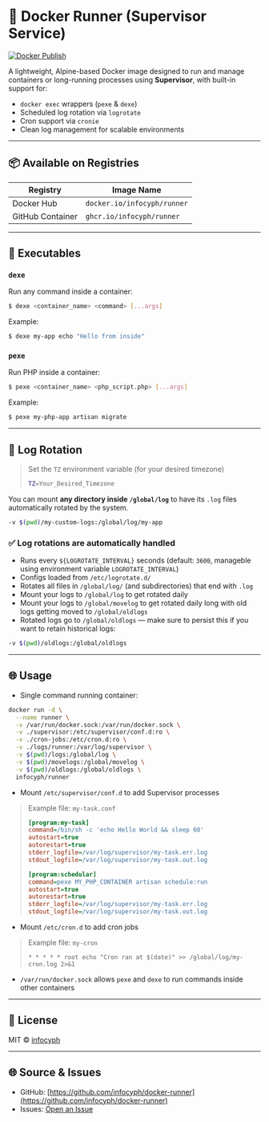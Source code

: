 # 🚀 Docker Runner (Supervisor Service)

[![Docker Publish](https://github.com/infocyph/docker-runner/actions/workflows/docker.publish.yml/badge.svg)](https://github.com/infocyph/docker-runner/actions/workflows/docker.publish.yml)

A lightweight, Alpine-based Docker image designed to run and manage containers or long-running processes using **Supervisor**, with built-in support for:

- `docker exec` wrappers (`pexe` & `dexe`)
- Scheduled log rotation via `logrotate`
- Cron support via `cronie`
- Clean log management for scalable environments

---

## 📦 Available on Registries

| Registry         | Image Name                  |
|------------------|-----------------------------|
| Docker Hub       | `docker.io/infocyph/runner` |
| GitHub Container | `ghcr.io/infocyph/runner`   |

---

## 💪 Executables

### `dexe`

Run any command inside a container:

```sh
$ dexe <container_name> <command> [...args]
```

Example:

```sh
$ dexe my-app echo "Hello from inside"
```

### `pexe`

Run PHP inside a container:

```sh
$ pexe <container_name> <php_script.php> [...args]
```

Example:

```sh
$ pexe my-php-app artisan migrate
```

---

## 🔄 Log Rotation

> Set the `TZ` environment variable (for your desired timezone)
> ```bash
> TZ=Your_Desired_Timezone
> ```

You can mount **any directory inside `/global/log`** to have its `.log` files automatically rotated by the system.

```bash
-v $(pwd)/my-custom-logs:/global/log/my-app
```

### ✅ Log rotations are automatically handled

- Runs every `${LOGROTATE_INTERVAL}` seconds (default: `3600`, manageble using environment variable `LOGROTATE_INTERVAL`)
- Configs loaded from `/etc/logrotate.d/`
- Rotates all files in `/global/log/` (and subdirectories) that end with `.log`
- Mount your logs to `/global/log` to get rotated daily
- Mount your logs to `/global/movelog` to get rotated daily long with old logs getting moved to `/global/oldlogs`
- Rotated logs go to `/global/oldlogs` — make sure to persist this if you want to retain historical logs:
```bash
-v $(pwd)/oldlogs:/global/oldlogs
```

---

## 🌐 Usage
- Single command running container:
```bash
docker run -d \
  --name runner \
  -v /var/run/docker.sock:/var/run/docker.sock \
  -v ./supervisor:/etc/supervisor/conf.d:ro \
  -v ./cron-jobs:/etc/cron.d:ro \
  -v ./logs/runner:/var/log/supervisor \
  -v $(pwd)/logs:/global/log \
  -v $(pwd)/movelogs:/global/movelog \
  -v $(pwd)/oldlogs:/global/oldlogs \
  infocyph/runner
```
- Mount `/etc/supervisor/conf.d` to add Supervisor processes
> Example file: `my-task.conf`
> ```ini
> [program:my-task]
> command=/bin/sh -c 'echo Hello World && sleep 60'
> autostart=true
> autorestart=true
> stderr_logfile=/var/log/supervisor/my-task.err.log
> stdout_logfile=/var/log/supervisor/my-task.out.log
> 
> [program:schedular]
> command=pexe MY_PHP_CONTAINER artisan schedule:run
> autostart=true
> autorestart=true
> stderr_logfile=/var/log/supervisor/my-task.err.log
> stdout_logfile=/var/log/supervisor/my-task.out.log
> ```

- Mount `/etc/cron.d` to add cron jobs
> Example file: `my-cron`
>```cron
>* * * * * root echo "Cron ran at $(date)" >> /global/log/my-cron.log 2>&1
>```
- `/var/run/docker.sock` allows `pexe` and `dexe` to run commands inside other containers
---

## 📑 License

MIT © [infocyph](https://github.com/infocyph)

---

## 🌐 Source & Issues

- GitHub: [https://github.com/infocyph/docker-runner](https://github.com/infocyph/docker-runner)
- Issues: [Open an Issue](https://github.com/infocyph/docker-runner/issues)


